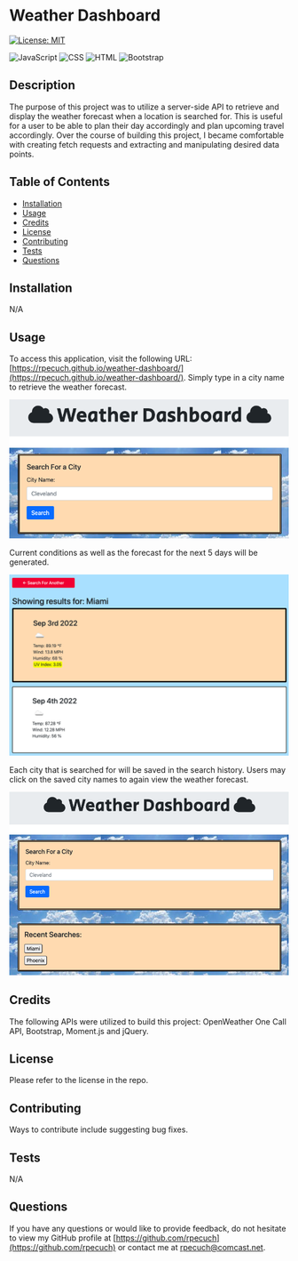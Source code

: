 # Weather Dashboard

  [![License: MIT](https://img.shields.io/badge/License-MIT-yellow.svg)](https://opensource.org/licenses/MIT)

  ![JavaScript](https://img.shields.io/badge/JavaScript-323330?style=for-the-badge&logo=javascript&logoColor=F7DF1E)
  ![CSS](https://img.shields.io/badge/CSS3-1572B6?style=for-the-badge&logo=css3&logoColor=white)
  ![HTML](https://img.shields.io/badge/HTML5-E34F26?style=for-the-badge&logo=html5&logoColor=white)
  ![Bootstrap](https://img.shields.io/badge/Bootstrap-563D7C?style=for-the-badge&logo=bootstrap&logoColor=white)

## Description

The purpose of this project was to utilize a server-side API to retrieve and display the weather forecast when a location is searched for. This is useful for a user to be able to plan their day accordingly and plan upcoming travel accordingly. Over the course of building this project, I became comfortable with creating fetch requests and extracting and manipulating desired data points. 

## Table of Contents

  - [Installation](#installation)
  - [Usage](#usage)
  - [Credits](#credits)
  - [License](#license)
  - [Contributing](#contributing)
  - [Tests](#tests)
  - [Questions](#questions)

## Installation

N/A

## Usage

To access this application, visit the following URL: [https://rpecuch.github.io/weather-dashboard/](https://rpecuch.github.io/weather-dashboard/). Simply type in a city name to retrieve the weather forecast.

![homepage of website](./assets/images/homepage.png)

Current conditions as well as the forecast for the next 5 days will be generated.

![weather forecast](./assets/images/forecast-data.png)

Each city that is searched for will be saved in the search history. Users may click on the saved city names to again view the weather forecast.

![search history](./assets/images/search-history.png)

## Credits

The following APIs were utilized to build this project: OpenWeather One Call API, Bootstrap, Moment.js and jQuery.

## License

Please refer to the license in the repo.

  ## Contributing

  Ways to contribute include suggesting bug fixes.
  
  ## Tests

  N/A

  ## Questions

  If you have any questions or would like to provide feedback, do not hesitate to view my GitHub profile at [https://github.com/rpecuch](https://github.com/rpecuch) or contact me at rpecuch@comcast.net.